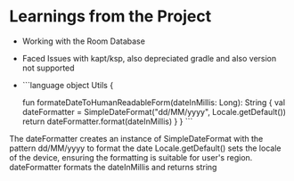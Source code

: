 # Learnings from the Project 

* Working with the Room Database
* Faced Issues with kapt/ksp, also depreciated gradle and also version not supported
* \`\`\`language
  object Utils {

  fun formateDateToHumanReadableForm(dateInMillis: Long): String {
  val dateFormatter = SimpleDateFormat("dd/MM/yyyy", Locale.getDefault())
  return dateFormatter.format(dateInMillis)
  }
  }
  \`\`\`

The dateFormatter creates an instance of SimpleDateFormat with the pattern dd/MM/yyyy to format the date
Locale.getDefault() sets the locale of the device, ensuring the formatting is suitable for user's region.
dateFormatter formats the dateInMillis and returns string
